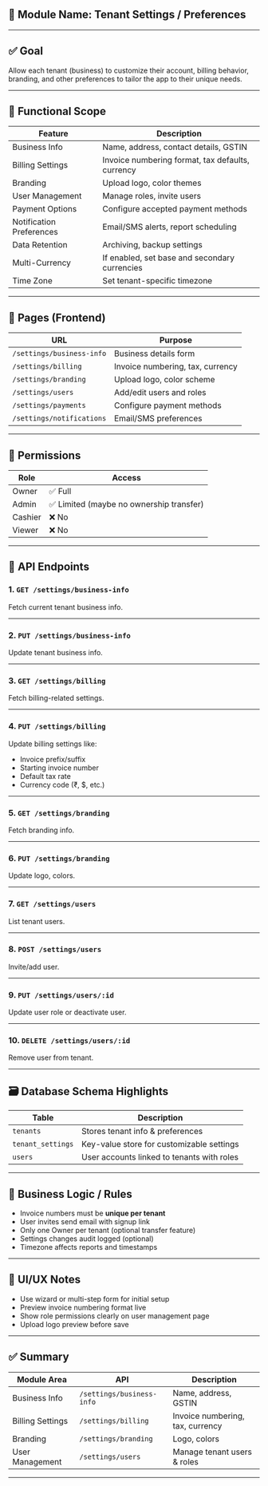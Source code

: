 ## 🏢 Module Name: **Tenant Settings / Preferences**

---

## ✅ Goal

Allow each tenant (business) to customize their account, billing behavior, branding, and other preferences to tailor the app to their unique needs.

---

## 🧭 Functional Scope

| Feature                  | Description                                      |
| ------------------------ | ------------------------------------------------ |
| Business Info            | Name, address, contact details, GSTIN            |
| Billing Settings         | Invoice numbering format, tax defaults, currency |
| Branding                 | Upload logo, color themes                        |
| User Management          | Manage roles, invite users                       |
| Payment Options          | Configure accepted payment methods               |
| Notification Preferences | Email/SMS alerts, report scheduling              |
| Data Retention           | Archiving, backup settings                       |
| Multi-Currency           | If enabled, set base and secondary currencies    |
| Time Zone                | Set tenant-specific timezone                     |

---

## 🧱 Pages (Frontend)

| URL                       | Purpose                          |
| ------------------------- | -------------------------------- |
| `/settings/business-info` | Business details form            |
| `/settings/billing`       | Invoice numbering, tax, currency |
| `/settings/branding`      | Upload logo, color scheme        |
| `/settings/users`         | Add/edit users and roles         |
| `/settings/payments`      | Configure payment methods        |
| `/settings/notifications` | Email/SMS preferences            |

---

## 🔐 Permissions

| Role    | Access                                   |
| ------- | ---------------------------------------- |
| Owner   | ✅ Full                                  |
| Admin   | ✅ Limited (maybe no ownership transfer) |
| Cashier | ❌ No                                    |
| Viewer  | ❌ No                                    |

---

## 📄 API Endpoints

### 1. `GET /settings/business-info`

Fetch current tenant business info.

---

### 2. `PUT /settings/business-info`

Update tenant business info.

---

### 3. `GET /settings/billing`

Fetch billing-related settings.

---

### 4. `PUT /settings/billing`

Update billing settings like:

- Invoice prefix/suffix
- Starting invoice number
- Default tax rate
- Currency code (₹, \$, etc.)

---

### 5. `GET /settings/branding`

Fetch branding info.

---

### 6. `PUT /settings/branding`

Update logo, colors.

---

### 7. `GET /settings/users`

List tenant users.

---

### 8. `POST /settings/users`

Invite/add user.

---

### 9. `PUT /settings/users/:id`

Update user role or deactivate user.

---

### 10. `DELETE /settings/users/:id`

Remove user from tenant.

---

## 🗃️ Database Schema Highlights

| Table             | Description                                |
| ----------------- | ------------------------------------------ |
| `tenants`         | Stores tenant info & preferences           |
| `tenant_settings` | Key-value store for customizable settings  |
| `users`           | User accounts linked to tenants with roles |

---

## 🔧 Business Logic / Rules

- Invoice numbers must be **unique per tenant**
- User invites send email with signup link
- Only one Owner per tenant (optional transfer feature)
- Settings changes audit logged (optional)
- Timezone affects reports and timestamps

---

## 🎨 UI/UX Notes

- Use wizard or multi-step form for initial setup
- Preview invoice numbering format live
- Show role permissions clearly on user management page
- Upload logo preview before save

---

## ✅ Summary

| Module Area      | API                       | Description                      |
| ---------------- | ------------------------- | -------------------------------- |
| Business Info    | `/settings/business-info` | Name, address, GSTIN             |
| Billing Settings | `/settings/billing`       | Invoice numbering, tax, currency |
| Branding         | `/settings/branding`      | Logo, colors                     |
| User Management  | `/settings/users`         | Manage tenant users & roles      |

---
